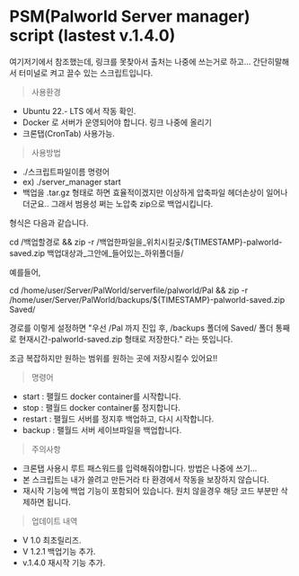 # PSM(Palworld Server manager) script (lastest v.1.4.0)

여기저기에서 참조했는데, 링크를 못찾아서 출처는 나중에 쓰는거로 하고...
간단히말해서 터미널로 켜고 끌수 있는 스크립트입니다.


> 사용환경
- Ubuntu 22.- LTS 에서 작동 확인.
- Docker 로 서버가 운영되어야 합니다. 링크 나중에 올리기
- 크론탭(CronTab) 사용가능.


> 사용방법
- ./스크립트파일이름 명령어
- ex) ./server_manager start
- 백업을 .tar.gz 형태로 하면 효율적이겠지만 이상하게 압축파일 헤더손상이 일어나더군요..
그래서 범용성 쩌는 노압축 zip으로 백업시킵니다.

형식은 다음과 같습니다.

cd /백업할경로 && zip -r /백업한파일을_위치시킬곳/${TIMESTAMP}-palworld-saved.zip 백업대상과_그안에_들어있는_하위폴더들/

예를들어,

cd /home/user/Server/PalWorld/serverfile/palworld/Pal && zip -r /home/user/Server/PalWorld/backups/${TIMESTAMP}-palworld-saved.zip Saved/

경로를 이렇게 설정하면 "우선 /Pal 까지 진입 후, /backups 폴더에 Saved/ 폴더 통째로 현재시간-palworld-saved.zip 형태로 저장한다." 라는 뜻입니다.

조금 복잡하지만 원하는 범위를 원하는 곳에 저장시킬수 있어요!!


> 명령어
- start : 팰월드 docker container를 시작합니다.
- stop : 팰월드 docker container룰 정지합니다.
- restart : 팰월드 서버를 정지후 백업하고, 다시 시작합니다.
- backup : 팰월드 서버 세이브파일을 백업합니다.


> 주의사항
- 크론탭 사용시 루트 패스워드를 입력해줘야합니다. 방법은 나중에 쓰기...
- 본 스크립트는 내가 쓸려고 만든거라 타 환경에서 작동을 보장하지 않습니다.
- 재시작 기능에 백업 기능이 포함되어 있습니다. 원치 않을경우 해당 코드 부분만 삭제하면 됩니다.


> 업데이트 내역
- V 1.0 최초릴리즈.
- V 1.2.1 백업기능 추가.
- v.1.4.0 재시작 기능 추가.
